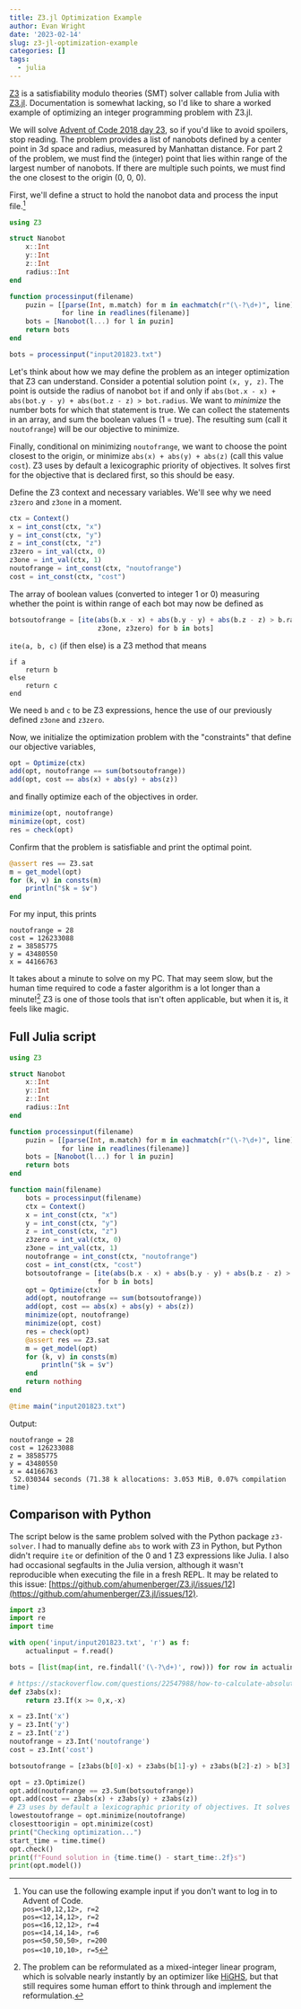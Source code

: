 ```yaml
---
title: Z3.jl Optimization Example
author: Evan Wright
date: '2023-02-14'
slug: z3-jl-optimization-example
categories: []
tags:
  - julia
---
```


[Z3](https://en.wikipedia.org/wiki/Z3_Theorem_Prover) is a satisfiability modulo
theories (SMT) solver callable from Julia with [Z3.jl](https://github.com/ahumenberger/Z3.jl). 
Documentation is somewhat lacking, so I'd like to share a worked example
of optimizing an integer programming problem with Z3.jl. 

We will solve [Advent of Code 2018 day 23](https://adventofcode.com/2018/day/23), so if you'd like to avoid spoilers, 
stop reading. 
The problem provides a list of nanobots defined by a center point in 3d space and
radius, measured by Manhattan distance. 
For part 2 of the problem, we must find the (integer) point that lies within range of the largest number of nanobots. 
If there are multiple such points, we must find the one closest to the origin (0, 0, 0).


First, we'll define a struct to hold the nanobot data and process the input 
file.[^1]

```julia
using Z3

struct Nanobot
    x::Int
    y::Int
    z::Int
    radius::Int
end

function processinput(filename)
    puzin = [[parse(Int, m.match) for m in eachmatch(r"(\-?\d+)", line)]
             for line in readlines(filename)]
    bots = [Nanobot(l...) for l in puzin]
    return bots
end

bots = processinput("input201823.txt")
```

Let's think about how we may define the problem as an integer optimization 
that Z3 can understand. 
Consider a potential solution point `(x, y, z)`. 
The point is outside the radius of nanobot `bot` if and only if
`abs(bot.x - x) + abs(bot.y - y) + abs(bot.z - z) > bot.radius`. 
We want to *minimize* the number bots for which that statement is true. 
We can collect the statements in an array, and sum the boolean values (1 = true). 
The resulting sum (call it `noutofrange`) will be our objective to minimize. 

Finally, conditional on minimizing `noutofrange`, we want to choose the 
point closest to the origin, or minimize `abs(x) + abs(y) + abs(z)` (call this value `cost`). 
Z3 uses by default a lexicographic priority of objectives. 
It solves first for the objective that is declared first, so this should be easy. 

Define the Z3 context and necessary variables. 
We'll see why we need `z3zero` and `z3one` in a moment. 

```julia
ctx = Context()
x = int_const(ctx, "x")
y = int_const(ctx, "y")
z = int_const(ctx, "z")
z3zero = int_val(ctx, 0)
z3one = int_val(ctx, 1)
noutofrange = int_const(ctx, "noutofrange")
cost = int_const(ctx, "cost")
```

The array of boolean values (converted to integer 1 or 0) measuring whether the point is within range of each bot
may now be defined as

```julia
botsoutofrange = [ite(abs(b.x - x) + abs(b.y - y) + abs(b.z - z) > b.radius,
                      z3one, z3zero) for b in bots]
```

`ite(a, b, c)` (if then else) is a Z3 method that means

```
if a
    return b
else
    return c
end
```

We need `b` and `c` to be Z3 expressions, hence the use of our previously defined 
`z3one` and `z3zero`. 

Now, we initialize the optimization problem with the "constraints" that
define our objective variables, 

```julia
opt = Optimize(ctx)
add(opt, noutofrange == sum(botsoutofrange))
add(opt, cost == abs(x) + abs(y) + abs(z))
```

and finally optimize each of the objectives in order. 

```julia
minimize(opt, noutofrange)
minimize(opt, cost)
res = check(opt)
```

Confirm that the problem is satisfiable and print the optimal point.
```julia
@assert res == Z3.sat
m = get_model(opt)
for (k, v) in consts(m)
    println("$k = $v")
end
```

For my input, this prints
```
noutofrange = 28
cost = 126233088
z = 38585775
y = 43480550
x = 44166763
```

It takes about a minute to solve on my PC. That may seem slow, but the human
time required to code a faster algorithm is a lot longer than a minute![^2] 
Z3 is one of those tools that isn't often applicable, but when it is, it feels like magic. 

## Full Julia script

```julia
using Z3

struct Nanobot
    x::Int
    y::Int
    z::Int
    radius::Int
end

function processinput(filename)
    puzin = [[parse(Int, m.match) for m in eachmatch(r"(\-?\d+)", line)]
             for line in readlines(filename)]
    bots = [Nanobot(l...) for l in puzin]
    return bots
end

function main(filename)
    bots = processinput(filename)
    ctx = Context()
    x = int_const(ctx, "x")
    y = int_const(ctx, "y")
    z = int_const(ctx, "z")
    z3zero = int_val(ctx, 0)
    z3one = int_val(ctx, 1)
    noutofrange = int_const(ctx, "noutofrange")
    cost = int_const(ctx, "cost")
    botsoutofrange = [ite(abs(b.x - x) + abs(b.y - y) + abs(b.z - z) > b.radius, z3one, z3zero)
                      for b in bots]
    opt = Optimize(ctx)
    add(opt, noutofrange == sum(botsoutofrange))
    add(opt, cost == abs(x) + abs(y) + abs(z))
    minimize(opt, noutofrange)
    minimize(opt, cost)
    res = check(opt)
    @assert res == Z3.sat
    m = get_model(opt)
    for (k, v) in consts(m)
        println("$k = $v")
    end
    return nothing
end

@time main("input201823.txt")
```

Output:
```
noutofrange = 28
cost = 126233088
z = 38585775
y = 43480550
x = 44166763
 52.030344 seconds (71.38 k allocations: 3.053 MiB, 0.07% compilation time)
```

## Comparison with Python

The script below is the same problem solved with the Python package `z3-solver`. 
I had to manually define `abs` to work with Z3 in Python, but Python didn't require `ite` or
definition of the 0 and 1 Z3 expressions like Julia. 
I also had occasional segfaults in the Julia version, although 
it wasn't reproducible when executing the file in a fresh REPL. 
It may be related to this issue: [https://github.com/ahumenberger/Z3.jl/issues/12](https://github.com/ahumenberger/Z3.jl/issues/12).


```python
import z3
import re
import time

with open('input/input201823.txt', 'r') as f:
    actualinput = f.read()

bots = [list(map(int, re.findall('(\-?\d+)', row))) for row in actualinput.splitlines()]

# https://stackoverflow.com/questions/22547988/how-to-calculate-absolute-value-in-z3-or-z3py
def z3abs(x):
    return z3.If(x >= 0,x,-x)

x = z3.Int('x')
y = z3.Int('y')
z = z3.Int('z')
noutofrange = z3.Int('noutofrange')
cost = z3.Int('cost')

botsoutofrange = [z3abs(b[0]-x) + z3abs(b[1]-y) + z3abs(b[2]-z) > b[3] for b in bots]

opt = z3.Optimize()
opt.add(noutofrange == z3.Sum(botsoutofrange))
opt.add(cost == z3abs(x) + z3abs(y) + z3abs(z))
# Z3 uses by default a lexicographic priority of objectives. It solves first for the objective that is declared first.
lowestoutofrange = opt.minimize(noutofrange)
closesttoorigin = opt.minimize(cost)
print("Checking optimization...")
start_time = time.time()
opt.check()
print(f"Found solution in {time.time() - start_time:.2f}s")
print(opt.model())
```



[^1]: You can use the following example input if you don't want to log in to Advent of Code.  
`pos=<10,12,12>, r=2`  
`pos=<12,14,12>, r=2`  
`pos=<16,12,12>, r=4`  
`pos=<14,14,14>, r=6`  
`pos=<50,50,50>, r=200`  
`pos=<10,10,10>, r=5`  

[^2]: The problem can be reformulated as a mixed-integer linear program, which is
solvable nearly instantly by an optimizer like [HiGHS](https://highs.dev/), but that still 
requires some human effort to think through and implement the reformulation. 
